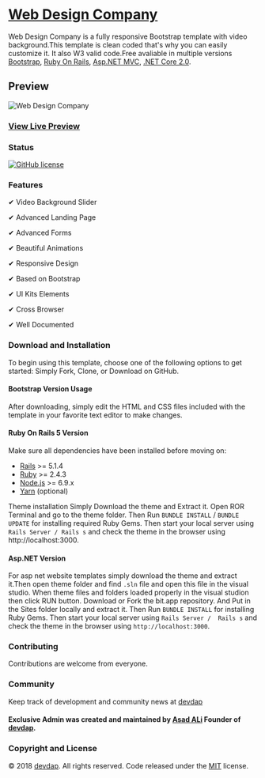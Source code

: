 # [Web Design Company](https://devdap.com/themes/software-landing-page/)

Web Design Company is a fully responsive Bootstrap template with video background.This template is clean coded that's why you can easily customize it. It also W3 valid code.Free avaliable in multiple versions [Bootstrap](https://getbootstrap.com/), [Ruby On Rails](https://rubyonrails.org/), [Asp.NET MVC](https://www.asp.net/), [.NET Core 2.0](https://www.asp.net/core/overview/aspnet-vnext).

## Preview

![Web Design Company](https://user-images.githubusercontent.com/35004804/51524247-78d53880-1e4f-11e9-82ea-e80e0f3c5968.png)

### [View Live Preview](http://www.web-design-company.s3-website.us-east-2.amazonaws.com/)

### Status

<p>
<a href="https://github.com/devdap/web-design/blob/master/LICENSE" rel="nofollow"><img src="https://img.shields.io/github/license/devdap/web-design.svg?style=plastic" alt="GitHub license" style="max-width:100%;"></a>
</p>


### Features
✔ Video Background Slider

✔ Advanced Landing Page

✔ Advanced Forms

✔ Beautiful Animations

✔ Responsive Design

✔ Based on Bootstrap

✔ UI Kits Elements

✔ Cross Browser

✔ Well Documented


### Download and Installation

To begin using this template, choose one of the following options to get started:
Simply Fork, Clone, or Download on GitHub.

#### Bootstrap Version Usage

After downloading, simply edit the HTML and CSS files included with the template in your favorite text editor to make changes. 

#### Ruby On Rails 5 Version

Make sure all dependencies have been installed before moving on:

* [Rails](http://weblog.rubyonrails.org/2017/9/7/Rails-5-1-4-and-5-0-6-released/) >= 5.1.4
* [Ruby](https://www.ruby-lang.org/en/downloads/) >= 2.4.3
* [Node.js](http://nodejs.org/) >= 6.9.x
* [Yarn](https://yarnpkg.com/en/docs/install) (optional)

Theme installation
Simply Download the theme and Extract it. Open ROR Terminal and go to the theme folder. Then Run `BUNDLE INSTALL` / `BUNDLE UPDATE` for installing required Ruby Gems. Then start your local server using `Rails Server / Rails s` and check the theme in the browser using http://localhost:3000.

#### Asp.NET Version

For asp net website templates simply download the theme and extract it.Then open theme folder and find `.sln` file and open this file in the visual studio. When theme files and folders loaded properly in the visual studion then click RUN button.
Download or Fork the bit.app repository. And Put in the Sites folder locally and extract it. Then Run `BUNDLE INSTALL` for installing Ruby Gems. Then start your local server using `Rails Server /  Rails s` and check the theme in the browser using `http://localhost:3000`.

### Contributing

Contributions are welcome from everyone.

### Community

Keep track of development and community news at [devdap](http://devdap.com)

#### Exclusive Admin was created and maintained by [Asad ALi](https://devdap.com/about-us) Founder of [devdap](https://devdap.com).

### Copyright and License

© 2018 [devdap](https://devdap.com). All rights reserved. Code released under the [MIT](https://github.com/devdap/web-design/blob/master/LICENSE) license.